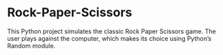 # Rock-Paper-Scissors
This Python project simulates the classic Rock Paper Scissors game. The user plays against the computer, which makes its choice using Python’s Random module.
